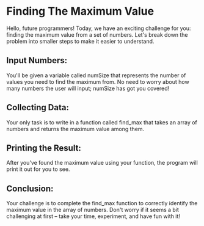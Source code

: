 # Finding The Maximum Value
Hello, future programmers! Today, we have an exciting challenge for you: finding the maximum value from a set of numbers. Let's break down the problem into smaller steps to make it easier to understand.
## Input Numbers:
You'll be given a variable called numSize that represents the number of values you need to find the maximum from. No need to worry about how many numbers the user will input; numSize has got you covered!
## Collecting Data:
Your only task is to write in a function called find_max that takes an array of numbers and returns the maximum value among them.
## Printing the Result:
After you've found the maximum value using your function, the program will print it out for you to see.
## Conclusion:
Your challenge is to complete the find_max function to correctly identify the maximum value in the array of numbers. Don't worry if it seems a bit challenging at first – take your time, experiment, and have fun with it!
